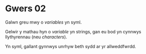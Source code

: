 Gwers 02
========

Galwn greu mwy o *variables* yn syml. 

Gelwir y mathau hyn o *variable* yn strings, gan eu bod yn cynnwys llythyrennau (neu *characters*). 

Yn syml, gallant gynnwys unrhyw beth sydd ar yr allweddfwrdd. 

